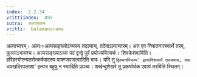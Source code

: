 ```yaml
---
index:  2.2.34
vrittiindex:  895
sutra:  अल्पाच्तरम्
vritti:  balamanorama 
---
```


अल्पाच्तरम्। अल्पः=अल्पसङ्ख्योऽच्यस्य तदल्पाच्, तदेवाऽल्पाच्तरम्। अत एव निपातनात्स्वार्थे तरप्, कुत्लाऽभावश्च। अल्पसङ्ख्याऽच्कं पदं द्वन्द्वे पूर्वं प्रयोज्यमित्यर्थः। शिवकेशवाविति। हरिहरयोरन्यतरोत्कर्षवादस्य पाषण्जवादत्वादिति भावः। यदि तु `द्विवचनविभज्य' इत्यादिशयार्थे तरप्स्यात्, तदा `धवखदिरपलाशा' इत्यत्र बहुषु न स्यादिति प्राञ्चः। शब्देन्दुशेखरे तु प्रकर्षार्थक एवायं तरबिति स्थितम्। 

